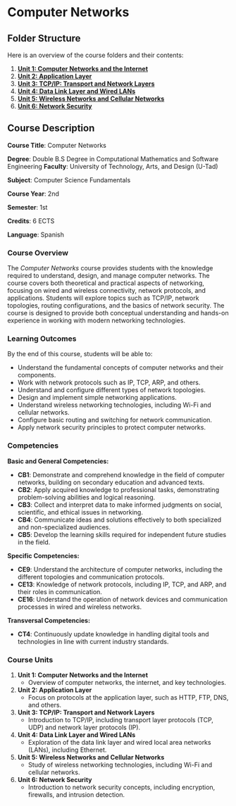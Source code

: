 # Computer Networks

## **Folder Structure**

Here is an overview of the course folders and their contents:

1. [**Unit 1: Computer Networks and the Internet**](Unit_1/)
2. [**Unit 2: Application Layer**](Unit_2/)
3. [**Unit 3: TCP/IP: Transport and Network Layers**](Unit_3/)
4. [**Unit 4: Data Link Layer and Wired LANs**](Unit_4/)
5. [**Unit 5: Wireless Networks and Cellular Networks**](Unit_5/)
6. [**Unit 6: Network Security**](Unit_6/)

## **Course Description**

**Course Title**: Computer Networks

**Degree**: Double B.S Degree in Computational Mathematics and Software Engineering **Faculty**: University of Technology, Arts, and Design (U-Tad)

**Subject**: Computer Science Fundamentals

**Course Year**: 2nd

**Semester**: 1st

**Credits**: 6 ECTS

**Language**: Spanish

### **Course Overview**

The *Computer Networks* course provides students with the knowledge required to understand, design, and manage computer networks. The course covers both theoretical and practical aspects of networking, focusing on wired and wireless connectivity, network protocols, and applications. Students will explore topics such as TCP/IP, network topologies, routing configurations, and the basics of network security. The course is designed to provide both conceptual understanding and hands-on experience in working with modern networking technologies.

### **Learning Outcomes**

By the end of this course, students will be able to:

- Understand the fundamental concepts of computer networks and their components.
- Work with network protocols such as IP, TCP, ARP, and others.
- Understand and configure different types of network topologies.
- Design and implement simple networking applications.
- Understand wireless networking technologies, including Wi-Fi and cellular networks.
- Configure basic routing and switching for network communication.
- Apply network security principles to protect computer networks.

### **Competencies**

**Basic and General Competencies:**

- **CB1**: Demonstrate and comprehend knowledge in the field of computer networks, building on secondary education and advanced texts.
- **CB2**: Apply acquired knowledge to professional tasks, demonstrating problem-solving abilities and logical reasoning.
- **CB3**: Collect and interpret data to make informed judgments on social, scientific, and ethical issues in networking.
- **CB4**: Communicate ideas and solutions effectively to both specialized and non-specialized audiences.
- **CB5**: Develop the learning skills required for independent future studies in the field.

**Specific Competencies:**

- **CE9**: Understand the architecture of computer networks, including the different topologies and communication protocols.
- **CE13**: Knowledge of network protocols, including IP, TCP, and ARP, and their roles in communication.
- **CE16**: Understand the operation of network devices and communication processes in wired and wireless networks.

**Transversal Competencies:**

- **CT4**: Continuously update knowledge in handling digital tools and technologies in line with current industry standards.

### **Course Units**

1. **Unit 1: Computer Networks and the Internet**
    - Overview of computer networks, the internet, and key technologies.
2. **Unit 2: Application Layer**
    - Focus on protocols at the application layer, such as HTTP, FTP, DNS, and others.
3. **Unit 3: TCP/IP: Transport and Network Layers**
    - Introduction to TCP/IP, including transport layer protocols (TCP, UDP) and network layer protocols (IP).
4. **Unit 4: Data Link Layer and Wired LANs**
    - Exploration of the data link layer and wired local area networks (LANs), including Ethernet.
5. **Unit 5: Wireless Networks and Cellular Networks**
    - Study of wireless networking technologies, including Wi-Fi and cellular networks.
6. **Unit 6: Network Security**
    - Introduction to network security concepts, including encryption, firewalls, and intrusion detection.
